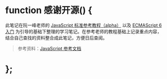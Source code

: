 # function 感谢开源() {

此笔记在阮一峰老师的 [JavaScript 标准参考教程（alpha）](http://javascript.ruanyifeng.com/) 以及 [ECMAScript 6 入门](http://es6.ruanyifeng.com/) 为引导的基础下整理的学习笔记。在参考老师的教程基础上记录重点内容，结合自己查找的资料整合成此笔记，方便日后查阅。

> 参考资料：[JavaScript 参考文档](https://developer.mozilla.org/zh-CN/docs/Web/JavaScript/Reference)

# };